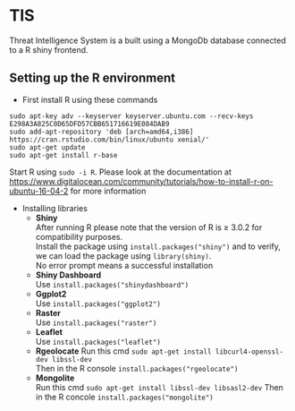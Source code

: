 # TIS
Threat Intelligence System is a built using a MongoDb database connected to a R shiny frontend.  
## Setting up the R environment 
- First install R using these commands
```
sudo apt-key adv --keyserver keyserver.ubuntu.com --recv-keys E298A3A825C0D65DFD57CBB651716619E084DAB9
sudo add-apt-repository 'deb [arch=amd64,i386] https://cran.rstudio.com/bin/linux/ubuntu xenial/'
sudo apt-get update
sudo apt-get install r-base
```
Start R using `sudo -i R`. Please look at the documentation at https://www.digitalocean.com/community/tutorials/how-to-install-r-on-ubuntu-16-04-2 for more information  
- Installing libraries
  * **Shiny**  
  After running R please note that the version of R is ≥ 3.0.2 for compatibility purposes.  
  Install the package using `install.packages("shiny")` and to verify, we can load the package using `library(shiny)`.   
  No error prompt means a successful installation
  * **Shiny Dashboard**  
  Use `install.packages("shinydashboard")`  
  * **Ggplot2**  
  Use `install.packages("ggplot2")`  
  * **Raster**  
  Use `install.packages("raster")`  
  * **Leaflet**  
  Use `install.packages("leaflet")`
  * **Rgeolocate**
  Run this cmd `sudo apt-get install libcurl4-openssl-dev libssl-dev`  
  Then in the R console `install.packages("rgeolocate")`
  * **Mongolite**  
  Run this cmd `sudo apt-get install libssl-dev libsasl2-dev`
  Then in the R concole `install.packages("mongolite")`
  
 
